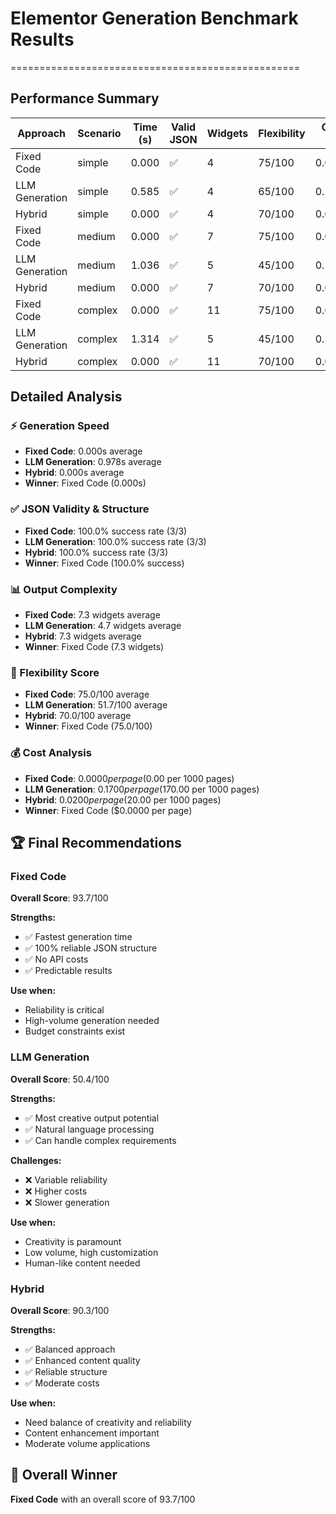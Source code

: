 # Elementor Generation Benchmark Results
==================================================

## Performance Summary

| Approach | Scenario | Time (s) | Valid JSON | Widgets | Flexibility | Cost ($) |
|----------|----------|----------|------------|---------|-------------|----------|
| Fixed Code | simple | 0.000 | ✅ | 4 | 75/100 | 0.0000 |
| LLM Generation | simple | 0.585 | ✅ | 4 | 65/100 | 0.1200 |
| Hybrid | simple | 0.000 | ✅ | 4 | 70/100 | 0.0200 |
| Fixed Code | medium | 0.000 | ✅ | 7 | 75/100 | 0.0000 |
| LLM Generation | medium | 1.036 | ✅ | 5 | 45/100 | 0.1650 |
| Hybrid | medium | 0.000 | ✅ | 7 | 70/100 | 0.0200 |
| Fixed Code | complex | 0.000 | ✅ | 11 | 75/100 | 0.0000 |
| LLM Generation | complex | 1.314 | ✅ | 5 | 45/100 | 0.2250 |
| Hybrid | complex | 0.000 | ✅ | 11 | 70/100 | 0.0200 |

## Detailed Analysis

### ⚡ Generation Speed
- **Fixed Code**: 0.000s average
- **LLM Generation**: 0.978s average
- **Hybrid**: 0.000s average
- **Winner**: Fixed Code (0.000s)

### ✅ JSON Validity & Structure
- **Fixed Code**: 100.0% success rate (3/3)
- **LLM Generation**: 100.0% success rate (3/3)
- **Hybrid**: 100.0% success rate (3/3)
- **Winner**: Fixed Code (100.0% success)

### 📊 Output Complexity
- **Fixed Code**: 7.3 widgets average
- **LLM Generation**: 4.7 widgets average
- **Hybrid**: 7.3 widgets average
- **Winner**: Fixed Code (7.3 widgets)

### 🔧 Flexibility Score
- **Fixed Code**: 75.0/100 average
- **LLM Generation**: 51.7/100 average
- **Hybrid**: 70.0/100 average
- **Winner**: Fixed Code (75.0/100)

### 💰 Cost Analysis
- **Fixed Code**: $0.0000 per page ($0.00 per 1000 pages)
- **LLM Generation**: $0.1700 per page ($170.00 per 1000 pages)
- **Hybrid**: $0.0200 per page ($20.00 per 1000 pages)
- **Winner**: Fixed Code ($0.0000 per page)

## 🏆 Final Recommendations

### Fixed Code
**Overall Score**: 93.7/100

**Strengths:**
- ✅ Fastest generation time
- ✅ 100% reliable JSON structure
- ✅ No API costs
- ✅ Predictable results

**Use when:**
- Reliability is critical
- High-volume generation needed
- Budget constraints exist

### LLM Generation
**Overall Score**: 50.4/100

**Strengths:**
- ✅ Most creative output potential
- ✅ Natural language processing
- ✅ Can handle complex requirements

**Challenges:**
- ❌ Variable reliability
- ❌ Higher costs
- ❌ Slower generation

**Use when:**
- Creativity is paramount
- Low volume, high customization
- Human-like content needed

### Hybrid
**Overall Score**: 90.3/100

**Strengths:**
- ✅ Balanced approach
- ✅ Enhanced content quality
- ✅ Reliable structure
- ✅ Moderate costs

**Use when:**
- Need balance of creativity and reliability
- Content enhancement important
- Moderate volume applications

## 🥇 Overall Winner

**Fixed Code** with an overall score of 93.7/100
